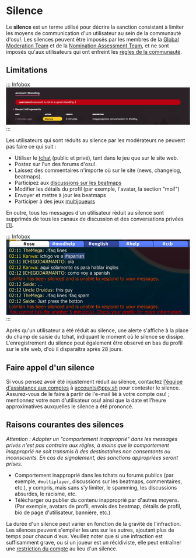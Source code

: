 # Silence

Le **silence** est un terme utilisé pour décrire la sanction consistant à limiter les moyens de communication d'un utilisateur au sein de la communauté d'osu!. Les silences peuvent être imposés par les membres de la [Global Moderation Team](/wiki/People/The_Team/Global_Moderation_Team) et de la [Nomination Assessment Team](/wiki/People/The_Team/Nomination_Assessment_Team), et ne sont imposés qu'aux utilisateurs qui ont enfreint les [règles de la communauté](/wiki/Rules).

## Limitations

::: Infobox
![](img/silence-profile.png "Enregistrement du silence dans la page de profil")
:::

Les utilisateurs qui sont réduits au silence par les modérateurs ne peuvent pas faire ce qui suit :

- Utiliser le [tchat](/wiki/Client/Interface/Chat_console) (public et privé), tant dans le jeu que sur le site web.
- Postez sur l'un des forums d'osu!.
- Laissez des commentaires n'importe où sur le site (news, changelog, beatmaps).
- Participez aux [discussions sur les beatmaps](/wiki/Beatmap_discussion)
- Modifier les détails du profil (par exemple, l'avatar, la section "moi!")
- Envoyer et mettre à jour les beatmaps
- Participer à des jeux [multijoueurs](/wiki/Client/Interface/Multiplayer)

En outre, tous les messages d'un utilisateur réduit au silence sont supprimés de tous les canaux de discussion et des conversations privées [[1]](https://blog.ppy.sh/post/38114063519/this-week-in-osu-5).

::: Infobox
![](img/silence-ingame.png "Avertissement de silence dans le tchat")
:::

Après qu'un utilisateur a été réduit au silence, une alerte s'affiche à la place du champ de saisie du tchat, indiquant le moment où le silence se dissipe. L'enregistrement du silence peut également être observé en bas du profil sur le site web, d'où il disparaîtra après 28 jours.

## Faire appel d'un silence

Si vous pensez avoir été injustement réduit au silence, contactez [l'équipe d'assistance aux comptes](/wiki/People/The_Team/Account_support_team#accounts@ppy.sh) à [accounts@ppy.sh](mailto:accounts@ppy.sh) pour contester le silence. Assurez-vous de le faire à partir de l'e-mail lié à votre compte osu! ; mentionnez votre nom d'utilisateur osu! ainsi que la date et l'heure approximatives auxquelles le silence a été prononcé.

## Raisons courantes des silences

*Attention : Adopter un "comportement inapproprié" dans les messages privés n'est pas contraire aux règles, à moins que le comportement inapproprié ne soit transmis à des destinataires non consentants ou inconscients. En cas de signalement, des sanctions appropriées seront prises.*

- Comportement inapproprié dans les tchats ou forums publics (par exemple, `#multiplayer`, discussions sur les beatmaps, commentaires, etc.), y compris, mais sans s'y limiter, le spamming, les discussions absurdes, le racisme, etc.
- Télécharger ou publier du contenu inapproprié par d'autres moyens. (Par exemple, avatars de profil, envois des beatmap, détails de profil, bio de page d'utilisateur, bannière, etc.)

La durée d'un silence peut varier en fonction de la gravité de l'infraction. Les silences peuvent s'empiler les uns sur les autres, ajoutant plus de temps pour chacun d'eux. Veuillez noter que si une infraction est suffisamment grave, ou si un joueur est un récidiviste, elle peut entraîner une [restriction du compte](/wiki/Help_centre/Account_restrictions) au lieu d'un silence.

